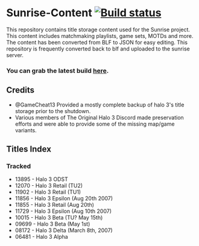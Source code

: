 # Sunrise-Content [![Build status](https://ci.appveyor.com/api/projects/status/sbtkbnvywwmi715u?svg=true)](https://ci.appveyor.com/project/craftycodie/sunrise-content)

This repository contains title storage content used for the Sunrise project.
This content includes matchmaking playlists, game sets, MOTDs and more.
The content has been converted from BLF to JSON for easy editing. 
This repository is frequently converted back to blf and uploaded to the sunrise server.

### You can grab the latest build [here](https://ci.appveyor.com/project/craftycodie/sunrise-content/build/artifacts).

## Credits

- @GameCheat13 Provided a mostly complete backup of halo 3's title storage prior to the shutdown.
- Various members of The Original Halo 3 Discord made preservation efforts and were able to provide some of the missing map/game variants.

## Titles Index
### Tracked
- 13895 - Halo 3 ODST
- 12070 - Halo 3 Retail (TU2)
- 11902 - Halo 3 Retail (TU1)
- 11856 - Halo 3 Epsilon (Aug 20th 2007)
- 11855 - Halo 3 Retail (Aug 20th)
- 11729 - Halo 3 Epsilon (Aug 10th 2007)
- 10015 - Halo 3 Beta (TU? May 15th)
- 09699 - Halo 3 Beta (May 1st)
- 08172 - Halo 3 Delta (March 8th, 2007)
- 06481 - Halo 3 Alpha